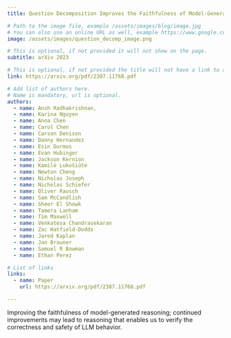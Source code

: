 ```yaml
---
title: Question Decomposition Improves the Faithfulness of Model-Generated Reasoning

# Path to the image file, example /assets/images/blog/image.jpg
# You can also use an online URL as well, example https://www.google.com/image.jpg
image: /assets/images/question_decomp_image.png

# This is optional, if not provided it will not show on the page.
subtitle: arXiv 2023

# This is optional, if not provided the title will not have a link to anywhere
link: https://arxiv.org/pdf/2307.11768.pdf

# Add list of authors here.
# Name is mandatory, url is optional.
authors:
  - name: Ansh Radhakrishnan, 
  - name: Karina Nguyen
  - name: Anna Chen
  - name: Carol Chen
  - name: Carson Denison
  - name: Danny Hernandez
  - name: Esin Durmus
  - name: Evan Hubinger
  - name: Jackson Kernion
  - name: Kamilė Lukošiūtė
  - name: Newton Cheng
  - name: Nicholas Joseph
  - name: Nicholas Schiefer
  - name: Oliver Rausch
  - name: Sam McCandlish
  - name: Sheer El Showk
  - name: Tamera Lanham
  - name: Tim Maxwell
  - name: Venkatesa Chandrasekaran
  - name: Zac Hatfield-Dodds
  - name: Jared Kaplan
  - name: Jan Brauner
  - name: Samuel R Bowman
  - name: Ethan Perez

# List of links
links:
  - name: Paper
    url: https://arxiv.org/pdf/2307.11768.pdf

---
```


<!--Abstract-->

Improving the faithfulness of model-generated reasoning; continued improvements may lead to reasoning that enables us to verify the correctness and safety of LLM behavior.
